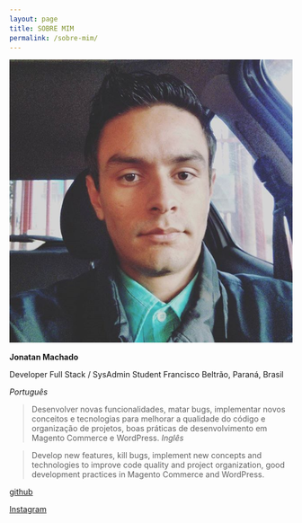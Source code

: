 ```yaml
---
layout: page
title: SOBRE MIM
permalink: /sobre-mim/
---
```


![](/img/uploads/18444931_1906357222977860_3222738537438773248_n.jpg)

**Jonatan Machado**

Developer Full Stack / SysAdmin Student
Francisco Beltrão, Paraná, Brasil

_Português_

> Desenvolver novas funcionalidades, matar bugs, implementar novos conceitos e tecnologias para melhorar a qualidade do código e organização de projetos, boas práticas de desenvolvimento em Magento Commerce e WordPress.
_Inglês_

> Develop new features, kill bugs, implement new concepts and technologies to improve code quality and project organization, good development practices in Magento Commerce and WordPress.

[github](https://github.com/jonatanaxe)

[Instagram](https://instagram.com/jonatanaxe)

